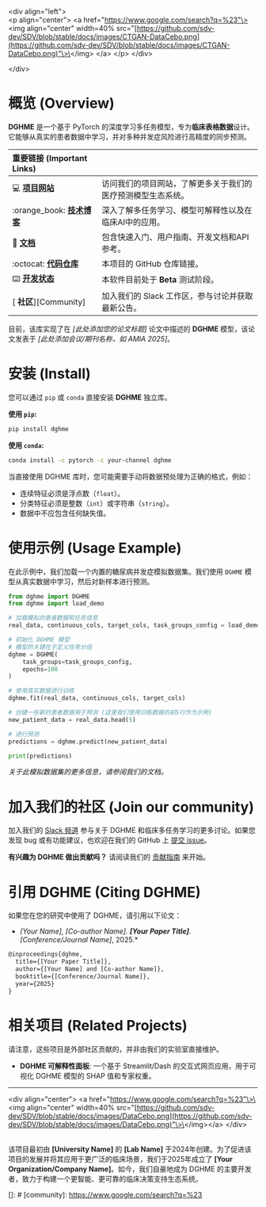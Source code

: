 
\<div align="left"\>
<br>
\<p align="center"\>
\<a href="https://www.google.com/search?q=%23"\>
\<img align="center" width=40% src="[https://github.com/sdv-dev/SDV/blob/stable/docs/images/CTGAN-DataCebo.png](https://github.com/sdv-dev/SDV/blob/stable/docs/images/CTGAN-DataCebo.png)"\>\</img\>
\</a\>
\</p\>
\</div\>

\</div\>

# 概览 (Overview)

**DGHME** 是一个基于 PyTorch 的深度学习多任务模型，专为**临床表格数据**设计。它能够从真实的患者数据中学习，并对多种并发症风险进行高精度的同步预测。

| 重要链接 (Important Links) | |
| :--- | :--- |
| :computer: **[项目网站][项目网站]** | 访问我们的项目网站，了解更多关于我们的医疗预测模型生态系统。 |
| :orange\_book: **[技术博客][技术博客]** | 深入了解多任务学习、模型可解释性以及在临床AI中的应用。 |
| :book: **[文档][文档]** | 包含快速入门、用户指南、开发文档和API参考。 |
| :octocat: **[代码仓库][代码仓库]** | 本项目的 GitHub 仓库链接。 |
| :keyboard: **[开发状态][开发状态]** | 本软件目前处于 **Beta** 测试阶段。 |
| [ **社区**][Community] | 加入我们的 Slack 工作区，参与讨论并获取最新公告。 |

目前，该库实现了在 *[此处添加您的论文标题]* 论文中描述的 **DGHME** 模型，该论文发表于 *[此处添加会议/期刊名称，如 AMIA 2025]*。

# 安装 (Install)

您可以通过 `pip` 或 `conda` 直接安装 **DGHME** 独立库。

**使用 `pip`:**

```bash
pip install dghme
```

**使用 `conda`:**

```bash
conda install -c pytorch -c your-channel dghme
```

当直接使用 DGHME 库时，您可能需要手动将数据预处理为正确的格式，例如：

  * 连续特征必须是浮点数（`float`）。
  * 分类特征必须是整数（`int`）或字符串（`string`）。
  * 数据中不应包含任何缺失值。

# 使用示例 (Usage Example)

在此示例中，我们加载一个内置的糖尿病并发症模拟数据集。我们使用 `DGHME` 模型从真实数据中学习，然后对新样本进行预测。

```python
from dghme import DGHME
from dghme import load_demo

# 加载模拟的患者数据和任务信息
real_data, continuous_cols, target_cols, task_groups_config = load_demo()

# 初始化 DGHME 模型
# 模型的关键在于定义任务分组
dghme = DGHME(
    task_groups=task_groups_config,
    epochs=100
)

# 使用真实数据进行训练
dghme.fit(real_data, continuous_cols, target_cols)

# 创建一些新的患者数据用于预测 (这里我们使用训练数据的前5行作为示例)
new_patient_data = real_data.head(5)

# 进行预测
predictions = dghme.predict(new_patient_data)

print(predictions)
```

*关于此模拟数据集的更多信息，请参阅我们的文档。*

# 加入我们的社区 (Join our community)

加入我们的 [Slack 频道](https://www.google.com/search?q=%23) 参与关于 DGHME 和临床多任务学习的更多讨论。如果您发现 bug 或有功能建议，也欢迎在我们的 GitHub 上 [提交 issue](https://www.google.com/search?q=%23)。

**有兴趣为 DGHME 做出贡献吗？** 请阅读我们的 [贡献指南](https://www.google.com/search?q=CONTRIBUTING.rst) 来开始。

# 引用 DGHME (Citing DGHME)

如果您在您的研究中使用了 DGHME，请引用以下论文：

  * *[Your Name], [Co-author Name].* ***[Your Paper Title]***. *[Conference/Journal Name]*, 2025.\*

<!-- end list -->

```latex
@inproceedings{dghme,
  title={[Your Paper Title]},
  author={[Your Name] and [Co-author Name]},
  booktitle={[Conference/Journal Name]},
  year={2025}
}
```

# 相关项目 (Related Projects)

请注意，这些项目是外部社区贡献的，并非由我们的实验室直接维护。

  * **DGHME 可解释性面板**: 一个基于 Streamlit/Dash 的交互式网页应用，用于可视化 DGHME 模型的 SHAP 值和专家权重。

-----

\<div align="center"\>
\<a href="https://www.google.com/search?q=%23"\>\<img align="center" width=40% src="[https://github.com/sdv-dev/SDV/blob/stable/docs/images/DataCebo.png](https://github.com/sdv-dev/SDV/blob/stable/docs/images/DataCebo.png)"\>\</img\>\</a\>
\</div\>
<br>
<br>

该项目最初由 **[University Name]** 的 **[Lab Name]** 于2024年创建。为了促进该项目的发展并将其应用于更广泛的临床场景，我们于2025年成立了 **[Your Organization/Company Name]**。如今，我们自豪地成为 DGHME 的主要开发者，致力于构建一个更智能、更可靠的临床决策支持生态系统。

[项目网站]: https://www.google.com/search?q=%23
[技术博客]: https://www.google.com/search?q=%23
[文档]: https://www.google.com/search?q=%23
[代码仓库]: https://www.google.com/search?q=%23
[开发状态]: https://www.google.com/search?q=%5Bhttps://pypi.org/search/%3Fc%3DDevelopment%2BStatus%2B%253A%253A%2B4%2B-%2BBeta%5D\(https://pypi.org/search/%3Fc%3DDevelopment%2BStatus%2B%253A%253A%2B4%2B-%2BBeta\)
[]: #
[community]: https://www.google.com/search?q=%23
